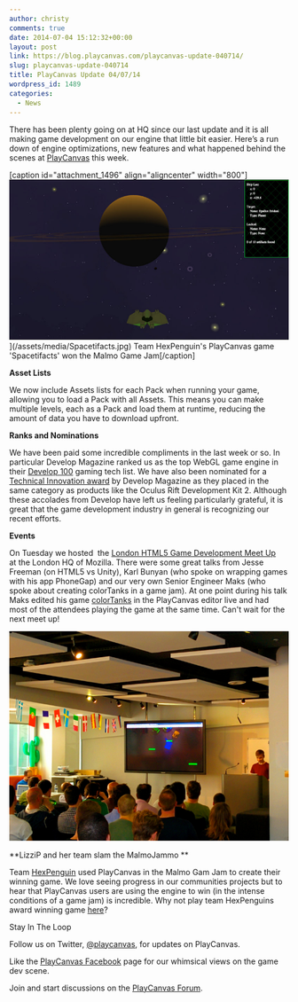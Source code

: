 ```yaml
---
author: christy
comments: true
date: 2014-07-04 15:12:32+00:00
layout: post
link: https://blog.playcanvas.com/playcanvas-update-040714/
slug: playcanvas-update-040714
title: PlayCanvas Update 04/07/14
wordpress_id: 1489
categories:
  - News
---
```


There has been plenty going on at HQ since our last update and it is all making game development on our engine that little bit easier. Here’s a run down of engine optimizations, new features and what happened behind the scenes at [PlayCanvas](https://playcanvas.com/) this week.

[caption id="attachment_1496" align="aligncenter" width="800"]![Team Hex Penguin's game Spacetifacts won at the Malmo Game Jam](/assets/media/Spacetifacts.jpg)](/assets/media/Spacetifacts.jpg) Team HexPenguin's PlayCanvas game 'Spacetifacts' won the Malmo Game Jam[/caption]

**Asset Lists**

We now include Assets lists for each Pack when running your game, allowing you to load a Pack with all Assets. This means you can make multiple levels, each as a Pack and load them at runtime, reducing the amount of data you have to download upfront.

**Ranks and Nominations**

We have been paid some incredible compliments in the last week or so. In particular Develop Magazine ranked us as the top WebGL game engine in their [Develop 100](http://content.yudu.com/A2xcc7/Dev100TechList2014/resources/index.htm?referrerUrl=) gaming tech list. We have also been nominated for a [Technical Innovation award](http://www.develop-online.net/news/develop-awards-2014-the-finalists-revealed/0192226) by Develop Magazine as they placed in the same category as products like the Oculus Rift Development Kit 2. Although these accolades from Develop have left us feeling particularly grateful, it is great that the game development industry in general is recognizing our recent efforts.

**Events**

On Tuesday we hosted  the [London HTML5 Game Development Meet Up](http://www.meetup.com/London-HTML5-Game-Developers/events/188693262/) at the London HQ of Mozilla. There were some great talks from Jesse Freeman (on HTML5 vs Unity), Karl Bunyan (who spoke on wrapping games with his app PhoneGap) and our very own Senior Engineer Maks (who spoke about creating colorTanks in a game jam). At one point during his talk Maks edited his game [colorTanks](http://tanks.moka.co/) in the PlayCanvas editor live and had most of the attendees playing the game at the same time. Can't wait for the next meet up!

[![MaksTalk-001](/assets/media/MaksTalk-001.jpg)](/assets/media/MaksTalk-001.jpg)

**LizziP and her team slam the MalmoJammo **

Team [HexPenguin](https://twitter.com/HexPenguin) used PlayCanvas in the Malmo Gam Jam to create their winning game. We love seeing progress in our communities projects but to hear that PlayCanvas users are using the engine to win (in the intense conditions of a game jam) is incredible. Why not play team HexPenguins award winning game [here](http://apps.playcanvas.com/auroraimortalis/MALMOJAMMO/spacetifacts)?

Stay In The Loop

Follow us on Twitter, [@playcanvas](https://twitter.com/playcanvas), for updates on PlayCanvas.

Like the [PlayCanvas Facebook](https://facebook.com/playcanvas) page for our whimsical views on the game dev scene.

Join and start discussions on the [PlayCanvas Forum](https://forum.playcanvas.com/).
